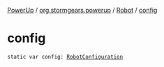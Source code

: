 [PowerUp](../../index.md) / [org.stormgears.powerup](../index.md) / [Robot](index.md) / [config](./config.md)

# config

`static var config: `[`RobotConfiguration`](../../org.stormgears.powerup.subsystems.information/-robot-configuration/index.md)